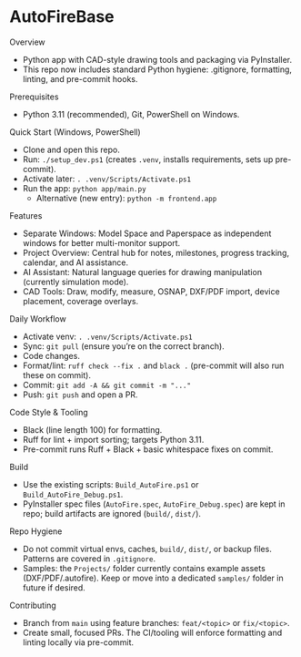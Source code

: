 # AutoFireBase

Overview
- Python app with CAD-style drawing tools and packaging via PyInstaller.
- This repo now includes standard Python hygiene: .gitignore, formatting, linting, and pre-commit hooks.

Prerequisites
- Python 3.11 (recommended), Git, PowerShell on Windows.

Quick Start (Windows, PowerShell)
- Clone and open this repo.
- Run: `./setup_dev.ps1` (creates `.venv`, installs requirements, sets up pre-commit).
- Activate later: `. .venv/Scripts/Activate.ps1`
- Run the app: `python app/main.py`
  - Alternative (new entry): `python -m frontend.app`

Features
- Separate Windows: Model Space and Paperspace as independent windows for better multi-monitor support.
- Project Overview: Central hub for notes, milestones, progress tracking, calendar, and AI assistance.
- AI Assistant: Natural language queries for drawing manipulation (currently simulation mode).
- CAD Tools: Draw, modify, measure, OSNAP, DXF/PDF import, device placement, coverage overlays.

Daily Workflow
- Activate venv: `. .venv/Scripts/Activate.ps1`
- Sync: `git pull` (ensure you’re on the correct branch).
- Code changes.
- Format/lint: `ruff check --fix .` and `black .` (pre-commit will also run these on commit).
- Commit: `git add -A && git commit -m "..."`
- Push: `git push` and open a PR.

Code Style & Tooling
- Black (line length 100) for formatting.
- Ruff for lint + import sorting; targets Python 3.11.
- Pre-commit runs Ruff + Black + basic whitespace fixes on commit.

Build
- Use the existing scripts: `Build_AutoFire.ps1` or `Build_AutoFire_Debug.ps1`.
- PyInstaller spec files (`AutoFire.spec`, `AutoFire_Debug.spec`) are kept in repo; build artifacts are ignored (`build/`, `dist/`).

Repo Hygiene
- Do not commit virtual envs, caches, `build/`, `dist/`, or backup files. Patterns are covered in `.gitignore`.
- Samples: the `Projects/` folder currently contains example assets (DXF/PDF/.autofire). Keep or move into a dedicated `samples/` folder in future if desired.

Contributing
- Branch from `main` using feature branches: `feat/<topic>` or `fix/<topic>`.
- Create small, focused PRs. The CI/tooling will enforce formatting and linting locally via pre-commit.

